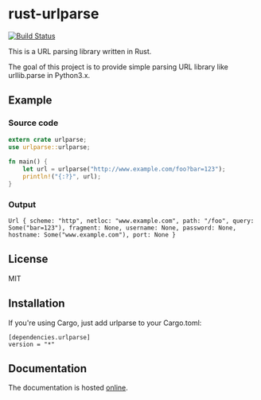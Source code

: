 # rust-urlparse

[![Build Status](https://travis-ci.org/yykamei/rust-urlparse.svg?branch=master)](https://travis-ci.org/yykamei/rust-urlparse)

This is a URL parsing library written in Rust.

The goal of this project is to provide simple parsing URL library
like urllib.parse in Python3.x.

## Example

### Source code

``` rust
extern crate urlparse;
use urlparse::urlparse;
    
fn main() {
    let url = urlparse("http://www.example.com/foo?bar=123");
    println!("{:?}", url);
}
```

### Output

```
Url { scheme: "http", netloc: "www.example.com", path: "/foo", query: Some("bar=123"), fragment: None, username: None, password: None, hostname: Some("www.example.com"), port: None }
```


## License

MIT

## Installation

If you're using Cargo, just add urlparse to your Cargo.toml:

    [dependencies.urlparse]
    version = "*"

## Documentation

The documentation is hosted [online][urlparse-doc].

[urlparse-doc]: https://yykamei.github.io/rust-urlparse
